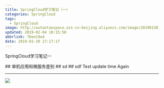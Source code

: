 ```yaml
---
title: SpringCloud学习笔记（一）
categories: SpringCloud
tags:
  - SpringCloud
image: http://wutaotaospace.oss-cn-beijing.aliyuncs.com/image/201901301.jpg
updated: 2019-02-04 10:15:50
abbrlink: 7bee19a4
date: 2019-01-30 17:17:17
---
```

<p class="description">SpringCloud学习笔记一</p>
<!-- more -->
## 单机应用和微服务差别
## sd
## sdf
Test update time
Again
<hr />
<img src="http://wutaotaospace.oss-cn-beijing.aliyuncs.com/image/201901301.jpg" class="full-image" />

